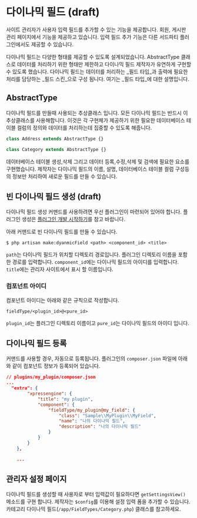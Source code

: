# 다이나믹 필드 (draft)

사이트 관리자가 사용자 입력 필드를 추가할 수 있는 기능을 제공합니다. 회원, 게시판 관리 페이지에서 기능을 제공하고 있습니다. 입력 필드 추가 기능은 다른 서드파티 플러그인에서도 제공할 수 있습니다.

다이나믹 필드는 다양한 형태를 제공할 수 있도록 설계되었습니다. AbstractType 클래스로 데이터를 처리하기 위한 형태만 제한하고 다이나믹 필드 제작자가 유연하게 구현할 수 있도록 했습니다. 다이나믹 필드는 데이터를 처리하는 _필드 타입_과 출력에 필요한 처리를 담당하는 _필드 스킨_으로 구성 됨니다. 여기는 _필드 타입_에 대한 설명입니다.

## AbstractType
다이나믹 필드를 만들때 사용되는 추상클래스 입니다. 모든 다이나믹 필드는 반드시 이 추상클래스를 사용해합니다. 이것은 각 구현체가 제공하기 위한 필요한 데이터베이스 테이블 컬럼의 정의와 데이터를 처리하는데 집중할 수 있도록 해줍니다.

```php
class Address extends AbstractType {}

class Category extends AbstractType {}
```

데이터베이스 테이블 생성,삭제 그리고 데이터 등록,수정,삭제 및 검색에 필요한 요소를 구현했습니다. 제작자는 다이나믹 필드의 이름, 설명, 데이터베이스 테이블 컬럼 구성등의 정보만 처리하여 새로운 필드를 만들 수 있습니다.

## 빈 다이나믹 필드 생성 (draft)
다이나믹 필드 생성 커맨드를 사용하려면 우선 플러그인이 마련되어 있어야 합니다. 플러그인 생성은 [플러그인 개발 시작하기](https://xpressengine.gitbooks.io/xpressengine-manual/content/ko/plugin-generation.html)를 참고 바랍니다.

아래 커맨드로 빈 다이나믹 필드를 만들 수 있습니다.
```
$ php artisan make:dyanmicField <path> <component_id> <title>
```
`path`는 다이나믹 필드가 위치할 디렉토리 경로입니다. 플러그인 디렉토리 이름을 포함한 경로를 입력합니다.
`component_id`에는 다이나믹 필드의 아이디를 입력합니다.
`title`에는 관리자 사이트에서 표시 할 이름입니다.

### 컴포넌트 아이디
컴포넌트 아이디는 아래와 같은 규칙으로 작성합니다. 
```
fieldType/<plugin_id>@<pure_id>
```
`plugin_id`는 플러그인 디렉토리 이름이고 `pure_id`는 다이나믹 필드의 아이디 입니다.


## 다이나믹 필드 등록
커맨드를 사용할 경우, 자동으로 등록됩니다. 플러그인의 `composer.json` 파일에 아래와 같이 컴포넌트 정보가 등록되어 있습니다.
```json
// plugins/my_plugin/composer.json
...
  "extra": {
        "xpressengine": {
            "title": "my plugin",
            "component": {
                "fieldType/my_plugin@my_field": {
                    "class": "Sample\\MyPlugin\\MyField",
                    "name": "나의 다이나믹 필드",
                    "description": "나의 다이나믹 필드"
                }
            }
        }
    },

    ...
```

## 관리자 설정 페이지
다이나믹 필드를 생성할 때 사용자로 부터 입력값이 필요하다면 `getSettingsView()` 메소드를 구현 합니다. 제작자는 `$config`를 이용해 설정 입력 폼을 추가할 수 있습니다. 카테고리 다이나믹 필드(`/app/FieldTypes/Category.php`) 클래스를 참고하세요.


